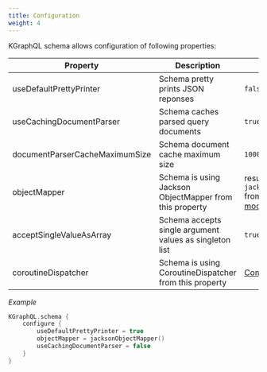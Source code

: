 ```yaml
---
title: Configuration
weight: 4
---
```


KGraphQL schema allows configuration of following properties:

| Property | Description | Default value |
|----------|-------------|---------------|
| useDefaultPrettyPrinter |	Schema pretty prints JSON reponses | `false` |
| useCachingDocumentParser | Schema caches parsed query documents | `true` |
| documentParserCacheMaximumSize | Schema document cache maximum size | `1000` |
| objectMapper | Schema is using Jackson ObjectMapper from this property | result of `jacksonObjectMapper()` from [jackson-kotlin-module](https://github.com/FasterXML/jackson-module-kotlin) |
|acceptSingleValueAsArray | Schema accepts single argument values as singleton list | `true`
| coroutineDispatcher | Schema is using CoroutineDispatcher from this property | [CommonPool](https://github.com/Kotlin/kotlinx.coroutines/blob/master/kotlinx-coroutines-core/src/main/kotlin/kotlinx/coroutines/experimental/CommonPool.kt) |


*Example*

```kotlin
KGraphQL.schema {
    configure {
        useDefaultPrettyPrinter = true
        objectMapper = jacksonObjectMapper()
        useCachingDocumentParser = false
    }
}
```